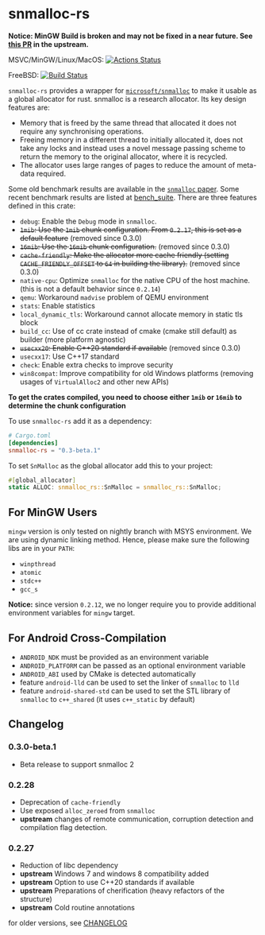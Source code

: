 # snmalloc-rs

**Notice: MinGW Build is broken and may not be fixed in a near future.
See [this PR](https://github.com/microsoft/snmalloc/pull/217) in the upstream.**

MSVC/MinGW/Linux/MacOS: [![Actions Status](https://github.com/schrodingerzhu/snmalloc-rs/workflows/Rust/badge.svg)](https://github.com/schrodingerzhu/snmalloc-rs/actions)

FreeBSD: [![Build Status](https://api.cirrus-ci.com/github/SchrodingerZhu/snmalloc-rs.svg)](https://cirrus-ci.com/github/SchrodingerZhu/snmalloc-rs)

`snmalloc-rs` provides a wrapper for [`microsoft/snmalloc`](https://github.com/microsoft/snmalloc) to make it usable as
a global allocator for rust. snmalloc is a research allocator. Its key design features are:

- Memory that is freed by the same thread that allocated it does not require any synchronising operations.
- Freeing memory in a different thread to initially allocated it, does not take any locks and instead uses a novel
  message passing scheme to return the memory to the original allocator, where it is recycled.
- The allocator uses large ranges of pages to reduce the amount of meta-data required.

Some old benchmark results are available in
the [`snmalloc` paper](https://github.com/microsoft/snmalloc/blob/master/snmalloc.pdf). Some recent benchmark results
are listed at
[bench_suite](https://github.com/SchrodingerZhu/bench_suite). There are three features defined in this crate:

- `debug`: Enable the `Debug` mode in `snmalloc`.
- ~~`1mib`: Use the `1mib` chunk configuration. From `0.2.17`, this is set as a default feature~~ (removed since 0.3.0)
- ~~`16mib`: Use the `16mib` chunk configuration.~~ (removed since 0.3.0)
- ~~`cache-friendly`: Make the allocator more cache friendly (setting `CACHE_FRIENDLY_OFFSET` to `64` in building the
  library).~~ (removed since 0.3.0)
- `native-cpu`: Optimize `snmalloc` for the native CPU of the host machine. (this is not a default behavior
  since `0.2.14`)
- `qemu`: Workaround `madvise` problem of QEMU environment
- `stats`: Enable statistics
- `local_dynamic_tls`: Workaround cannot allocate memory in static tls block
- `build_cc`: Use of cc crate instead of cmake (cmake still default) as builder (more platform agnostic)
- ~~`usecxx20`: Enable C++20 standard if available~~ (removed since 0.3.0)
- `usecxx17`: Use C++17 standard
- `check`: Enable extra checks to improve security
- `win8compat`: Improve compatibility for old Windows platforms (removing usages of `VirtualAlloc2` and other new APIs)

**To get the crates compiled, you need to choose either `1mib` or `16mib` to determine the chunk configuration**

To use `snmalloc-rs` add it as a dependency:

```toml
# Cargo.toml
[dependencies]
snmalloc-rs = "0.3-beta.1"
```

To set `SnMalloc` as the global allocator add this to your project:

```rust
#[global_allocator]
static ALLOC: snmalloc_rs::SnMalloc = snmalloc_rs::SnMalloc;
```

## For MinGW Users

`mingw` version is only tested on nightly branch with MSYS environment. We are using dynamic linking method. Hence,
please make sure the following libs are in your `PATH`:

- `winpthread`
- `atomic`
- `stdc++`
- `gcc_s`

**Notice:** since version `0.2.12`, we no longer require you to provide additional environment variables for `mingw`
target.

## For Android Cross-Compilation

- `ANDROID_NDK` must be provided as an environment variable
- `ANDROID_PLATFORM` can be passed as an optional environment variable
- `ANDROID_ABI` used by CMake is detected automatically
- feature `android-lld` can be used to set the linker of `snmalloc` to `lld`
- feature `android-shared-std` can be used to set the STL library of `snmalloc` to `c++_shared` (it uses `c++_static` by
  default)

## Changelog

### 0.3.0-beta.1

- Beta release to support snmalloc 2

### 0.2.28

- Deprecation of `cache-friendly`
- Use exposed `alloc_zeroed` from `snmalloc`
- **upstream** changes of remote communication, corruption detection and compilation flag detection.

### 0.2.27

- Reduction of libc dependency
- **upstream** Windows 7 and windows 8 compatibility added
- **upstream** Option to use C++20 standards if available
- **upstream** Preparations of cherification (heavy refactors of the structure)
- **upstream** Cold routine annotations


for older versions, see [CHANGELOG](CHANGELOG.md) 
